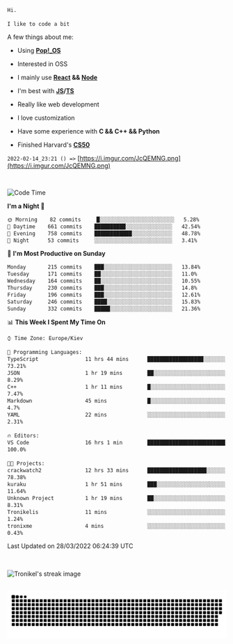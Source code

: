 ```
Hi.

I like to code a bit
```

A few things about me:

-   Using **[Pop!\_OS](https://pop.system76.com/)**

-   Interested in OSS

-   I mainly use **[React](https://reactjs.org/) && [Node](https://nodejs.org/en/)**

-   I'm best with **[JS](https://www.javascript.com/)/[TS](https://www.typescriptlang.org/)**

-   Really like web development

-   I love customization

-   Have some experience with **C && C++ && Python**

-   Finished Harvard's **[CS50](https://cs50.harvard.edu)**

`2022-02-14_23:21 () =>` [https://i.imgur.com/JcQEMNG.png](https://i.imgur.com/JcQEMNG.png)

<br>

<!--START_SECTION:waka-->
![Code Time](http://img.shields.io/badge/Code%20Time-459%20hrs%2028%20mins-blue)

**I'm a Night 🦉** 

```text
🌞 Morning    82 commits     █░░░░░░░░░░░░░░░░░░░░░░░░   5.28% 
🌆 Daytime    661 commits    ██████████░░░░░░░░░░░░░░░   42.54% 
🌃 Evening    758 commits    ████████████░░░░░░░░░░░░░   48.78% 
🌙 Night      53 commits     ░░░░░░░░░░░░░░░░░░░░░░░░░   3.41%

```
📅 **I'm Most Productive on Sunday** 

```text
Monday       215 commits    ███░░░░░░░░░░░░░░░░░░░░░░   13.84% 
Tuesday      171 commits    ██░░░░░░░░░░░░░░░░░░░░░░░   11.0% 
Wednesday    164 commits    ██░░░░░░░░░░░░░░░░░░░░░░░   10.55% 
Thursday     230 commits    ███░░░░░░░░░░░░░░░░░░░░░░   14.8% 
Friday       196 commits    ███░░░░░░░░░░░░░░░░░░░░░░   12.61% 
Saturday     246 commits    ████░░░░░░░░░░░░░░░░░░░░░   15.83% 
Sunday       332 commits    █████░░░░░░░░░░░░░░░░░░░░   21.36%

```


📊 **This Week I Spent My Time On** 

```text
⌚︎ Time Zone: Europe/Kiev

💬 Programming Languages: 
TypeScript               11 hrs 44 mins      ██████████████████░░░░░░░   73.21% 
JSON                     1 hr 19 mins        ██░░░░░░░░░░░░░░░░░░░░░░░   8.29% 
C++                      1 hr 11 mins        █░░░░░░░░░░░░░░░░░░░░░░░░   7.47% 
Markdown                 45 mins             █░░░░░░░░░░░░░░░░░░░░░░░░   4.7% 
YAML                     22 mins             ░░░░░░░░░░░░░░░░░░░░░░░░░   2.31%

🔥 Editors: 
VS Code                  16 hrs 1 min        █████████████████████████   100.0%

🐱‍💻 Projects: 
crackwatch2              12 hrs 33 mins      ███████████████████░░░░░░   78.38% 
kuraku                   1 hr 51 mins        ███░░░░░░░░░░░░░░░░░░░░░░   11.64% 
Unknown Project          1 hr 19 mins        ██░░░░░░░░░░░░░░░░░░░░░░░   8.31% 
Tronikelis               11 mins             ░░░░░░░░░░░░░░░░░░░░░░░░░   1.24% 
tronixme                 4 mins              ░░░░░░░░░░░░░░░░░░░░░░░░░   0.43%

```


 Last Updated on 28/03/2022 06:24:39 UTC
<!--END_SECTION:waka-->

<br>

<p><img align="center" src="https://github-readme-streak-stats.herokuapp.com/?user=Tronikelis&theme=dark" alt="Tronikel's streak image" /></p>

<br>

<img title="" src="https://raw.githubusercontent.com/Tronikelis/Tronikelis/output/github-contribution-grid-snake.svg" alt="very cool snake thingey" data-align="left">
